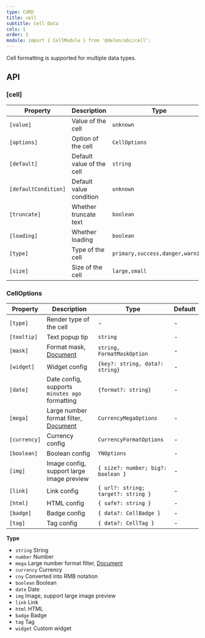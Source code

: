 ```yaml
---
type: CURD
title: cell
subtitle: Cell Data
cols: 1
order: 2
module: import { CellModule } from '@delon/abc/cell';
---
```


Cell formatting is supported for multiple data types.

## API

### [cell]

| Property | Description | Type | Default |
|----------|-------------|------|---------|
| `[value]` | Value of the cell | `unknown` | - |
| `[options]` | Option of the cell | `CellOptions` | - |
| `[default]` | Default value of the cell | `string` | `-` |
| `[defaultCondition]` | Default value condition | `unknown` | `null` |
| `[truncate]` | Whether truncate text | `boolean` | `false` |
| `[loading]` | Whether loading | `boolean` | `false` |
| `[type]` | Type of the cell | `primary,success,danger,warning` | - |
| `[size]` | Size of the cell | `large,small` | - |


### CellOptions

| Property | Description | Type | Default |
|----------|-------------|------|---------|
| `[type]` | Render type of the cell | - | - |
| `[tooltip]` | Text popup tip  | `string` | - |
| `[mask]` | Format mask, [Document](https://ng-alain.com/util/format/en#formatMask) | `string, FormatMaskOption` | - |
| `[widget]` | Widget config | `{key?: string, data?: string}` | - |
| `[date]` | Date config, supports `minutes ago` formatting | `{format?: string}` | - |
| `[mega]` | Large number format filter, [Document](https://ng-alain.com/util/format/en#mega) | `CurrencyMegaOptions` | - |
| `[currency]` | Currency config | `CurrencyFormatOptions` | - |
| `[boolean]` | Boolean config | `YNOptions` | - |
| `[img]` | Image config, support large image preview | `{ size?: number; big?: boolean }` | - |
| `[link]` | Link config | `{ url?: string; target?: string }` | - |
| `[html]` | HTML config | `{ safe?: string }` | - |
| `[badge]` | Badge config | `{ data?: CellBadge }` | - |
| `[tag]` | Tag config | `{ data?: CellTag }` | - |

**Type**

- `string` String
- `number` Number
- `mega` Large number format filter, [Document](https://ng-alain.com/util/format/en#mega)
- `currency` Currency
- `cny` Converted into RMB notation
- `boolean` Boolean
- `date` Date
- `img` Image, support large image preview
- `link` Link
- `html` HTML
- `badge` Badge
- `tag` Tag
- `widget` Custom widget
